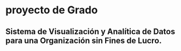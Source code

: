 # proyecto de Grado

## Sistema de Visualización y Analítica de Datos para una Organización sin Fines de Lucro.
